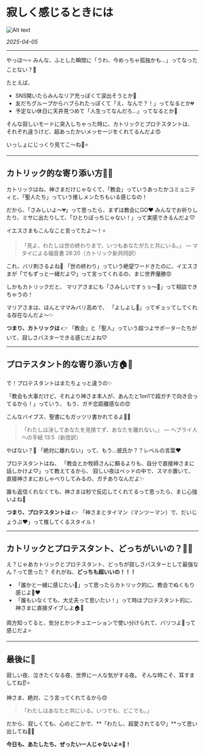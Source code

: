 # 寂しく感じるときには

![Alt text](/static/images/blog/asmrchurch_cute_caucasine_infant_girl_read_bible_on_a_dragon_4935008e-12ba-4981-861b-3fb155eb5c18.png)

*2025-04-05*

---

やっほ〜⭐️
みんな、ふとした瞬間に「うわ、今めっちゃ孤独かも...」ってなったことない？🥺

たとえば、
- SNS開いたらみんなリア充っぽくて涙出そうとか🐇
- 友だちグループからハブられたっぽくて「え、なんで？！」ってなるとか💔
- 予定ない休日に天井見つめて「人生ってなんだろ…」ってなるとか🌚

そんな寂しいモードに突入しちゃった時に、カトリックとプロテスタントは、
それぞれ違うけど、超あったかいメッセージをくれてるんだよ😍

いっしょにじっくり見てこ〜ね🐇⭐️

---

## カトリック的な寄り添い方💒✨

カトリックはね、神さまだけじゃなくて、「教会」っていうあったかコミュニティと、「聖人たち」っていう推しメンたちもいる感じなの！

だから、「さみしいよ〜💔」って思ったら、まずは教会にGO❤️
みんなでお祈りしたり、ミサに出たりして、「ひとりぼっちじゃない！」って実感できるんだよ♡

イエスさまもこんなこと言ってたよ〜！⭐️

> 「見よ、わたしは世の終わりまで、いつもあなたがたと共にいる。」
> — マタイによる福音書 28:20（カトリック新共同訳）

これ、バリ刺さるよね🥺
「世の終わり」っていう絶望ワードきたのに、イエスさまが「でもずっと一緒だよ♡」って言ってくれるの、まじ世界優勝😍

しかもカトリックだと、
マリアさまにも「さみしいですぅぅ〜🥺」って相談できちゃうの！

マリアさまは、ほんとママみバリ高めで、
「よしよし🥺」ってギュッてしてくれる存在なんだよ〜✨

**つまり、カトリックは**
👉 「教会」と「聖人」っていう超つよサポーターたちがいて、寂しさバスターできる感じだよね♡

---

## プロテスタント的な寄り添い方🏠💭

で！プロテスタントはまたちょっと違うの✨

「教会も大事だけど、それより神さま本人が、あんたと1on1で超ガチで向き合ってるから！」っていう、
もう、ガチ恋距離感なの😍

こんなバイブス、聖書にもガッツリ書かれてるよ🐇💭

> 「わたしは決してあなたを見捨てず、あなたを離れない。」
> — ヘブライ人への手紙 13:5（新改訳）

やばない？🥺
「絶対に離れない」って、もう...彼氏か？？レベルの言葉❤️

プロテスタントはね、
「教会とか牧師さんに頼るよりも、自分で直接神さまに話しかけよ♡」って教えてるから、
寂しい夜はベッドの中で、スマホ置いて、直接神さまにおしゃべりしてみるの、ガチありなんだよ✨

誰も返信くれなくても、神さまは秒で反応してくれてるって思ったら、まじ心強いよね🥺

**つまり、プロテスタントは**
👉 「神さまとタイマン（マンツーマン）で、だいじょうぶ❤️」って推してくるスタイル！

---

## カトリックとプロテスタント、どっちがいいの？🐇💕

え？じゃあカトリックとプロテスタント、どっちが寂しさバスターとして最強なん？って思った？
それがね、**どっちも超いいの！！！**

- 「誰かと一緒に感じたい🥺」って思ったらカトリック的に、教会でぬくもり感じよ💒❤️
- 「誰もいなくても、大丈夫って思いたい！」って時はプロテスタント的に、神さまに直接ダイブしよ🏠💭

両方知ってると、気分とかシチュエーションで使い分けられて、バリつよ🌱って感じだよ⭐️

---

## 最後に🌟

寂しい夜、泣きたくなる夜、世界に一人な気がする夜。
そんな時こそ、耳すましてね👂⭐️

神さま、絶対、こう言ってくれてるから😍

> 「わたしはあなたと共にいる。いつでも、どこでも。」

だから、寂しくても、心のどこかで、**「わたし、超愛されてる♡」**って思い出してね🐇💖

**今日も、あたしたち、ぜったい一人じゃないよ⭐️🐇！**
